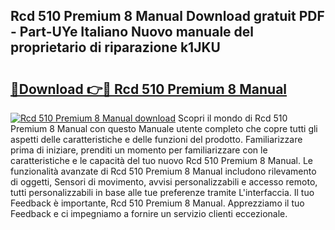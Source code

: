 ## Rcd 510 Premium 8 Manual Download gratuit PDF - Part-UYe Italiano Nuovo manuale del proprietario di riparazione k1JKU

# <h2><a href="http://dfcke0.blite.top/?on=Rcd+510+Premium+8+Manual">🔗Download 👉🔴 Rcd 510 Premium 8 Manual</a></h2>

[![Rcd 510 Premium 8 Manual download](https://i.imgur.com/lujVjoI.png)](http://dfcke0.blite.top/?on=Rcd+510+Premium+8+Manual)
Scopri il mondo di Rcd 510 Premium 8 Manual con questo Manuale utente completo che copre tutti gli aspetti delle caratteristiche e delle funzioni del prodotto. Familiarizzare prima di iniziare, prenditi un momento per familiarizzare con le caratteristiche e le capacità del tuo nuovo Rcd 510 Premium 8 Manual. Le funzionalità avanzate di Rcd 510 Premium 8 Manual includono rilevamento di oggetti, Sensori di movimento, avvisi personalizzabili e accesso remoto, tutti personalizzabili in base alle tue preferenze tramite L'interfaccia. Il tuo Feedback è importante, Rcd 510 Premium 8 Manual. Apprezziamo il tuo Feedback e ci impegniamo a fornire un servizio clienti eccezionale.
